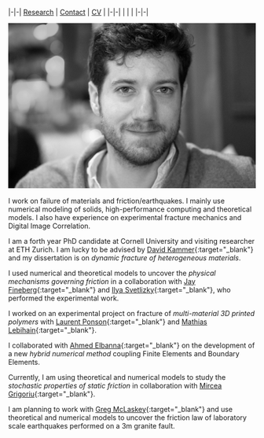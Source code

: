 |-|-|
[Research](research.md) | [Contact](contact.md) | [CV](gabriele_albertini_vitae.pdf) |
|-|-|
| | |
|-|-|

![](images/profile_photo_id_bw.jpg)

I work on failure of materials and friction/earthquakes. 
I mainly use numerical modeling of solids, high-performance computing and theoretical models. 
I also have experience on experimental fracture mechanics and Digital Image Correlation.

I am a forth year PhD candidate at Cornell University and visiting researcher at ETH Zurich. 
I am lucky to be advised by [David Kammer](https://ifb.ethz.ch/compmech){:target="_blank"} and my dissertation is on *dynamic fracture of heterogeneous materials*. 

I used numerical and theoretical models to uncover the *physical mechanisms governing friction* in a collaboration with [Jay Fineberg](http://old.phys.huji.ac.il/~jay/){:target="_blank"} and [Ilya Svetlizky](https://scholar.google.co.il/citations?user=44mVMhIAAAAJ&hl=en){:target="_blank"}, who performed the experimental work.

I worked on an experimental project on fracture of *multi-material 3D printed polymers* with [Laurent Ponson](http://www.laurentponson.com/){:target="_blank"} and [Mathias Lebihain](https://scholar.google.com/citations?user=ZUSWpmMAAAAJ&hl=en&oi=ao){:target="_blank"}.

I collaborated with [Ahmed Elbanna](https://publish.illinois.edu/mcslabuiuc/){:target="_blank"} on the development of a new *hybrid numerical method* coupling Finite Elements and Boundary Elements.

Currently, I am using theoretical and numerical models to study the *stochastic properties of static friction* in collaboration with [Mircea Grigoriu](https://www.cee.cornell.edu/faculty-directory/mircea-dan-grigoriu){:target="_blank"}. 

I am planning to work with [Greg McLaskey](https://courses.cit.cornell.edu/mclaskey/){:target="_blank"} and use theoretical and numerical models to uncover the friction law of laboratory scale earthquakes performed on a 3m granite fault.

